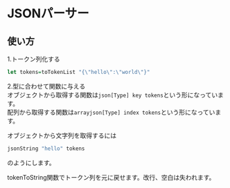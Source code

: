 # JSONパーサー

## 使い方
1.トークン列化する  
```haskell
let tokens=toTokenList "{\"hello\":\"world\"}"
```

2.型に合わせて関数に与える  
オブジェクトから取得する関数は`json[Type] key tokens`という形になっています。  
配列から取得する関数は`arrayjson[Type] index tokens`という形になっています。  

オブジェクトから文字列を取得するには  
```haskell
jsonString "hello" tokens
```
のようにします。  

tokenToString関数でトークン列を元に戻せます。改行、空白は失われます。  
